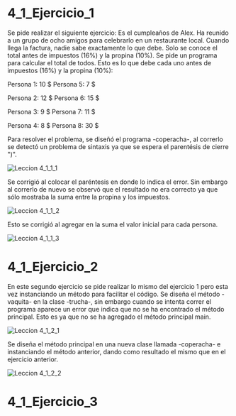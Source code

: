 # 4_1_Ejercicio_1

Se pide realizar el siguiente ejercicio: Es el cumpleaños de Alex. Ha reunido a un grupo de ocho amigos para celebrarlo en un restaurante local. Cuando llega la factura, nadie sabe exactamente lo que debe. Solo se conoce el total antes de impuestos (16%) y la propina (10%). Se pide un programa para calcular el total de todos.
Esto es lo que debe cada uno antes de impuestos (16%) y la propina (10%):

Persona 1: 10 $  Persona 5: 7 $ 

Persona 2: 12 $  Persona 6: 15 $

Persona 3: 9 $  Persona 7: 11 $ 

Persona 4: 8 $  Persona 8: 30 $

Para resolver el problema, se diseñó el programa -coperacha-, al correrlo se detectó un problema de sintaxis ya que se espera el parentésis de cierre ")".

![Leccion 4_1_1_1](https://user-images.githubusercontent.com/54320247/64640998-d7482a80-d3d0-11e9-9353-845d83bffa27.jpg)

Se corrigió al colocar el paréntesis en donde lo indica el error. Sin embargo al correrlo de nuevo se observó que el resultado no era correcto ya que sólo mostraba la suma entre la propina y los impuestos.

![Leccion 4_1_1_2](https://user-images.githubusercontent.com/54320247/64641001-dadbb180-d3d0-11e9-8196-5e20d5857175.jpg)

Esto se corrigió al agregar en la suma el valor inicial para cada persona.

![Leccion 4_1_1_3](https://user-images.githubusercontent.com/54320247/64641004-dca57500-d3d0-11e9-9614-1106ca5b74b8.jpg)

# 4_1_Ejercicio_2

En este segundo ejercicio se pide realizar lo mismo del ejercicio 1 pero esta vez instanciando un método para facilitar el código.
Se diseña el método -vaquita- en la clase -trucha-, sin embargo cuando se intenta correr el programa aparece un error que indica que no se ha encontrado el método principal. Esto es ya que no se ha agregado el método principal main.

![Leccion 4_1_2_1](https://user-images.githubusercontent.com/54320247/64642158-52124500-d3d3-11e9-9160-c96861c21e61.jpg)

Se diseña el método principal en una nueva clase llamada -coperacha- e instanciando el método anterior, dando como resultado el mismo que en el ejercicio anterior.

![Leccion 4_1_2_2](https://user-images.githubusercontent.com/54320247/64642165-54749f00-d3d3-11e9-914d-3fcc0b5c8041.jpg)

# 4_1_Ejercicio_3

